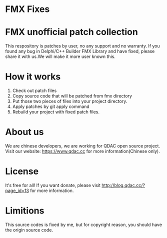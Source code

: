 # FMX Fixes

FMX unofficial patch collection
===============================
This respository is patches by user, no any support and no warranty.
If you found any bug in Delphi/C++ Builder FMX Library and have fixed, please share it with us.We will make it more user known this.


How it works
======================
1. Check out patch files
2. Copy source code that will be patched from fmx directory
3. Put those two pieces of files into your project directory.
4. Apply patches by git apply command
5. Rebuild your project with fixed patch files.

About us
======================
We are chinese developers, we are working for QDAC open source project. Visit our website: https://www.qdac.cc for more information(Chinese only).

License
======================
It's free for all! If you want donate, please visit http://blog.qdac.cc/?page_id=13 for more information.

Limitions
=====================
This source codes is fixed by me, but for copyright reason, you should have the origin source code.
